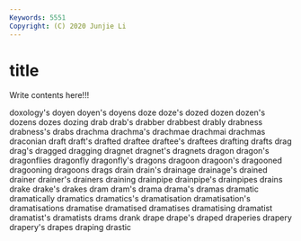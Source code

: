 ```yaml
---
Keywords: 5551
Copyright: (C) 2020 Junjie Li
---
```


# title

Write contents here!!!
 
doxology's 
doyen 
doyen's 
doyens 
doze 
doze's
dozed 
dozen 
dozen's 
dozens 
dozes 
dozing 
drab 
drab's 
drabber 
drabbest
drably 
drabness 
drabness's 
drabs 
drachma 
drachma's 
drachmae 
drachmai 
drachmas 
draconian
draft 
draft's 
drafted 
draftee 
draftee's 
draftees 
drafting 
drafts 
drag 
drag's
dragged 
dragging 
dragnet 
dragnet's 
dragnets 
dragon 
dragon's 
dragonflies 
dragonfly 
dragonfly's
dragons 
dragoon 
dragoon's 
dragooned 
dragooning 
dragoons 
drags 
drain 
drain's 
drainage
drainage's 
drained 
drainer 
drainer's 
drainers 
draining 
drainpipe 
drainpipe's 
drainpipes 
drains
drake 
drake's 
drakes 
dram 
dram's 
drama 
drama's 
dramas 
dramatic 
dramatically
dramatics 
dramatics's 
dramatisation 
dramatisation's 
dramatisations 
dramatise 
dramatised 
dramatises 
dramatising 
dramatist
dramatist's 
dramatists 
drams 
drank 
drape 
drape's 
draped 
draperies 
drapery 
drapery's
drapes 
draping 
drastic 

